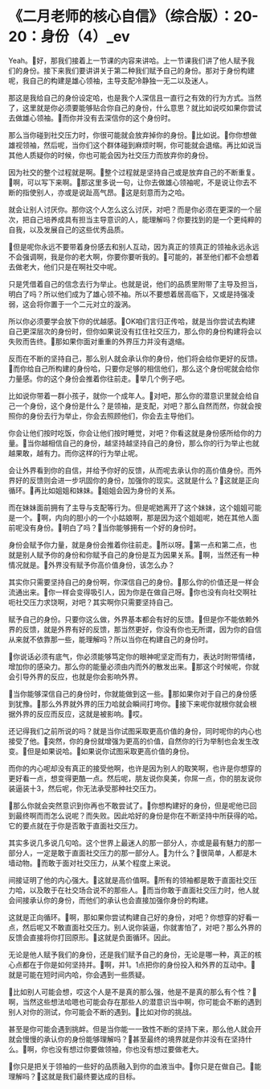 # 《二月老师的核心自信》（综合版）：20-20：身份（4）_ev

Yeah。🎼好，那我们接着上一节课的内容来讲哈。上一节课我们讲了他人赋予我们的身份。接下来我们要讲讲关于第二种我们赋予自己的身份。那对于身份构建呢，我自己的构建是雄心领袖，主导支配冷静独一无二以及迷人。

那这是我给自己的身份设定哈，也是我个人深信且一直行之有效的行为方式。当然了，这里就是你必须要能够贴合你自己的身份，什么意思？就比如说哎如果你尝试去做雄心领袖。🎼而你并没有去深信你的这个身份时。

那么当你碰到社交压力时，你很可能就会放弃掉你的身份。🎼比如说。🎼你你想做雄视领袖，然后呢，当你们这个群体碰到麻烦时啊，你可能就会退缩。再比如说当其他人质疑你的时候，你也可能会因为社交压力而放弃你的身份。

因为社交的整个过程就是啊。🎼整个过程就是坚持自己或是放弃自己的不断重复。🎼啊，可以写下来啊。🎼那这里多说一句，让你去做雄心领袖呢，不是说让你去不断的指使别人，亦或是说趾高气昂。🎼这是刻意而为之哈。

就会让别人讨厌你。那你这个人怎么这么讨厌，对吧？而是你必须在更深的一个层次，把自己培养成具有担当主导意识的人，能理解吗？你要找到的是一个更纯粹的自我，以及发展自己的这些优秀品质。

🎼但是呢你永远不要带着身份感去和别人互动，因为真正的领真正的领袖永远永远不会强调啊，我是你的老大啊，你要你要听我的。🎼可能的，甚至他们都不会想着去做老大，他们只是在啊社交中呢。

只是凭借着自己的信念去行为举止。也就是说，他们的品质里附带了主导及担当，明白了吗？所以他们成为了雄心领不袖。所以不要想着居高临下，又或是持强凌弱，这会将你置于一个二元对立的漩涡。

所以你必须要学会放下你的优越感。🎼OK咱们言归正传哈，就是当你尝试去构建自己更深层次的身份时，但你如果说没有扛住社交压力，那么你的身份构建将会以失败而告终。🎼那如果你面对重重的外界压力并没有退缩。

反而在不断的坚持自己，那么别人就会承认你的身份，他们将会给你更好的反馈。🎼而你给自己所构建的身份哈，只要你足够的相信他们，那么这个身份呢就会给你力量感。你的这个身份会推着你往前走。🎼举几个例子吧。

比如说你带着一群小孩子，就你一个成年人。🎼对吧，那么你的潜意识里就会给自己一个身份，这个身份是什么？是领袖，是支配，对吧？那么自然而然，你就会按照你的身份去行为举止，你会去照顾他们，你会去主导他们。

你会让他们按时吃饭，你会让他们按时睡觉，对吧？你看这就是身份感所给你的力量。🎼当你越相信自己的身份，越坚持越坚持自己的身份，那么你的行为举止也就越果敢，越有力。而你这样的行为举止呢。

会让外界看到你的自信，并给予你好的反馈，从而呢去承认你的高价值身份。而外界好的反馈则会进一步巩固你的身份，加强你的现实。这就是什么？🎼这就是正向循环。🎼再比如姐姐和妹妹。🎼姐姐会因为身份的关系。

而在妹妹面前拥有了主导与支配等行为。但是呢她离开了这个妹妹，这个姐姐可能是一个。🎼啊，内向的胆小的一个小姑娘啊，那是因为这个姐姐呢，她在其他人面前呢没有身份。🎼明白了吗？🎼当你能够拥有一个好的身份时。

身份会赋予你力量，就是身份会推着你往前走。🎼所以呀。🎼第一点和第二点，也就是别人赋予你的身份和你赋予自己的身份是互为因果关系。🎼啊，当然还有一种情况就是。🎼外界没有赋予你高价值身份，该怎么办？

其实你只需要坚持自己的身份啊，你深信自己的身份。🎼那么你的价值还是一样会流通出来。🎼你一样会变得吸引人，因为你是在做自己呀。🎼你也没有向社交啊社呃社交压力求饶啊，对吧？其实啊你只需要坚持自己。

赋予自己的身份。只要你这么做，外界基本都会有好的反馈。🎼但是你不能依赖外界的反馈，就是外界有好的反馈，那当然更好，你没有你也无所谓，因为你的自信从来就不依靠那一些，能理解吗？所以当你在构建自己的身份时。

🎼你说话必须有底气，你必须能够笃定你的眼神呢坚定而有力，表达时附带情绪，增加你的感染力。那么你的能量必须由内而外的散发出来。🎼那这个时候呢，你就会引导外界的反应，也就是你会影响外界。

🎼当你能够深信自己的身份时，你就能做到这一些。🎼那如果你对于自己的身份感到犹豫。🎼那么外界就外界的压力哈就会瞬间打垮你。🎼接下来呢你就根你就会根据外界的反应而反应，这就是被影响。🎼哎。

还记得我们之前所说的吗？就是当你试图采取更高价值的身份，同时呢你的内心也接受了他。🎼突然，你的身份就增强为更高的价值，自然你的行为举制也会发生改变。🎼但是如果说哈。🎼如果说你试图采取更高价值的身份。

而你的内心呢却没有真正的接受他啊，也许是因为别人的取笑啊，也许是你想穿的更好看一点，想变得更酷一点。然后呢，朋友说你臭美，你屌一点，你的朋友说你装逼装十3，然后呢，你无法承受那种社交压力。

🎼那么你就会突然意识到你再也不敢尝试了。🎼你想构建好的身份，但是呢他已回到最终啊而而怎么说呢？而失败。因此哈好的身份是你在不断坚持中所获得的哈。它的要点就在于你是否敢于直面社交压力。

其实多说几多说几句哈。这个世界上最迷人的那一部分人，亦或是最有魅力的那一部分人，一定是敢于直面社交压力的那一部分人。🎼为什么？🎼很简单，人都是木墙动物。🎼而敢于面对社交压力，从某个程度上来说。

间接证明了他的内心强大。🎼这就是高价值啊。🎼所有的领袖都是敢于直面社交压力哈，以及敢于在社交场合说不的那些人。🎼而当你敢于直面社交压力时，他人就会间接承认你的身份，而他们的承认也会直接加强你身份的构建。

这就是正向循环。🎼啊，那如果你尝试构建自己好的身份，对吧？你想穿的好看一点，然后呢又不敢直面社交压力。别人说你装逼，你就害怕了，对吧？那么外界的反馈会直接将你打回原形。🎼这就是负面循环。因此。

无论是他人赋予我们的身份，还是我们赋予自己的身份，无论是哪一种，真正的核心点都在于你是如何坚持并。🎼啊，并1。1点把你的身份投入和外界的互动中。🎼就是可能在短时间内哈，你会遇到一些质疑。

🎼比如别人可能会想，哎这个人是不是真的那么强，他是不是真的那么有个性？🎼啊，当然这些想法哈嗯也可能会存在那些人的潜意识当中啊，你可能会不断的遇到别人对你的测试，你可能会不断的遇到。🎼比如对你的挑战。

甚至是你可能会遇到挑衅。但是当你能一一致性不断的坚持下来，那么他人就会开就会慢慢的承认你的身份能够理解吗？🎼甚至最终的境界就是你并没有在坚持什么。🎼啊，你也没有想过你要做领袖，你也没有想过要做老大。

🎼你只是把关于领袖的一些好的品质融入到你的血液当中。🎼你只是在做自己。🎼能理解吗？🎼这就是我们最终要达成的目标。


